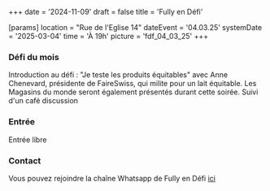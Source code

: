 +++
date = '2024-11-09'
draft = false
title = 'Fully en Défi'

[params]
location = "Rue de l'Eglise 14"
dateEvent = '04.03.25'
systemDate = '2025-03-04'
time = 'À 19h'
picture = 'fdf_04_03_25'
+++

### Défi du mois

Introduction au défi : "Je teste les produits équitables" avec Anne Chenevard, présidente de FaireSwiss, qui milite pour un lait équitable. Les Magasins du monde seront également présentés durant cette soirée. Suivi d'un café discussion

### Entrée

Entrée libre

### Contact

Vous pouvez rejoindre la chaîne Whatsapp de Fully en Défi [ici](https://whatsapp.com/channel/0029Vaq4P9uHVvTbqRs7C92V)
